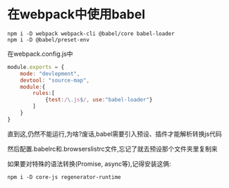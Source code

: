 # 在webpack中使用babel

```shell
npm i -D webpack webpack-cli @babel/core babel-loader
npm i -D @babel/preset-env
```

在webpack.config.js中
```js
module.exports = {
    mode: "devlepment",
    devtool: "source-map",
    module:{
        rules:[
            {test:/\.js$/, use:"babel-loader"}
        ]
    }
}
```

直到这,仍然不能运行,为啥?废话,babel需要引入预设、插件才能解析转换js代码

然后配置.babelrc和.browserslistrc文件,忘记了就去预设那个文件夹里复制来


如果要对特殊的语法转换(Promise, async等),记得安装这俩:

```shell
npm i -D core-js regenerator-runtime
```